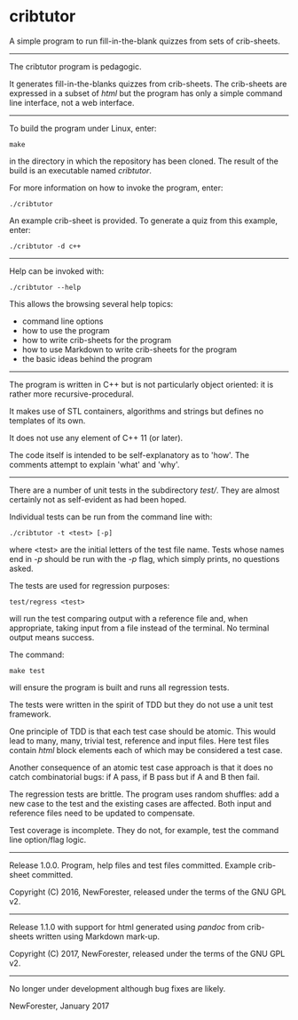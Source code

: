 # cribtutor
A simple program to run fill-in-the-blank quizzes from sets of crib-sheets.

---

The cribtutor program is pedagogic.

It generates fill-in-the-blanks quizzes from crib-sheets.
The crib-sheets are expressed in a subset of *html*
but the program has only a simple command line interface, not a web interface.

---

To build the program under Linux, enter:

    make

in the directory in which the repository has been cloned.
The result of the build is an executable named *cribtutor*.

For more information on how to invoke the program, enter:

    ./cribtutor

An example crib-sheet is provided.
To generate a quiz from this example, enter:

    ./cribtutor -d c++

---

Help can be invoked with:

    ./cribtutor --help

This allows the browsing several help topics:

  * command line options
  * how to use the program
  * how to write crib-sheets for the program
  * how to use Markdown to write crib-sheets for the program
  * the basic ideas behind the program

---

The program is written in C++ but is not particularly object oriented:
it is rather more recursive-procedural.

It makes use of STL containers, algorithms and strings
but defines no templates of its own.

It does not use any element of C++ 11 (or later).

The code itself is intended to be self-explanatory as to &apos;how&apos;.
The comments attempt to explain &apos;what&apos; and &apos;why&apos;.

---

There are a number of unit tests in the subdirectory *test/*.
They are almost certainly not as self-evident as had been hoped.

Individual tests can be run from the command line with:

    ./cribtutor -t <test> [-p]

where &lt;test&gt; are the initial letters of the test file name.
Tests whose names end in *-p* should be run with the *-p* flag,
which simply prints, no questions asked.

The tests are used for regression purposes:

    test/regress <test>

will run the test comparing output with a reference file and,
when appropriate, taking input from a file instead of the terminal.
No terminal output means success.

The command:

    make test

will ensure the program is built and runs all regression tests.

The tests were written in the spirit of TDD but they do not use a unit test framework.

One principle of TDD is that each test case should be atomic.
This would lead to many, many, trivial test, reference and input files.
Here test files contain *html* block elements each of which may be considered a test case.

Another consequence of an atomic test case approach is that it does no catch combinatorial bugs:
if A pass, if B pass but if A and B then fail.

The regression tests are brittle.
The program uses random shuffles:
add a new case to the test and the existing cases are affected.
Both input and reference files need to be updated to compensate.

Test coverage is incomplete.
They do not, for example, test the command line option/flag logic.

---

Release 1.0.0.  Program, help files and test files committed.
Example crib-sheet committed.

Copyright (C) 2016, NewForester, released under the terms of the GNU GPL v2.

---

Release 1.1.0 with support for html generated using *pandoc* from crib-sheets written using Markdown mark-up.

Copyright (C) 2017, NewForester, released under the terms of the GNU GPL v2.

---

No longer under development although bug fixes are likely.

NewForester, January 2017
